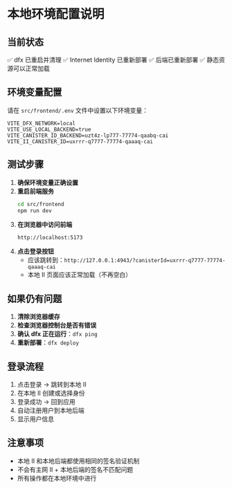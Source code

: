 # 本地环境配置说明

## 当前状态

✅ dfx 已重启并清理
✅ Internet Identity 已重新部署
✅ 后端已重新部署
✅ 静态资源可以正常加载

## 环境变量配置

请在 `src/frontend/.env` 文件中设置以下环境变量：

```env
VITE_DFX_NETWORK=local
VITE_USE_LOCAL_BACKEND=true
VITE_CANISTER_ID_BACKEND=uzt4z-lp777-77774-qaabq-cai
VITE_II_CANISTER_ID=uxrrr-q7777-77774-qaaaq-cai
```

## 测试步骤

1. **确保环境变量正确设置**
2. **重启前端服务**
   ```bash
   cd src/frontend
   npm run dev
   ```
3. **在浏览器中访问前端**
   ```
   http://localhost:5173
   ```
4. **点击登录按钮**
   - 应该跳转到：`http://127.0.0.1:4943/?canisterId=uxrrr-q7777-77774-qaaaq-cai`
   - 本地 II 页面应该正常加载（不再空白）

## 如果仍有问题

1. **清除浏览器缓存**
2. **检查浏览器控制台是否有错误**
3. **确认 dfx 正在运行**：`dfx ping`
4. **重新部署**：`dfx deploy`

## 登录流程

1. 点击登录 → 跳转到本地 II
2. 在本地 II 创建或选择身份
3. 登录成功 → 回到应用
4. 自动注册用户到本地后端
5. 显示用户信息

## 注意事项

- 本地 II 和本地后端都使用相同的签名验证机制
- 不会有主网 II + 本地后端的签名不匹配问题
- 所有操作都在本地环境中进行
